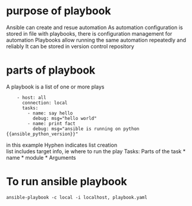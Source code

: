 # purpose of playbook 
Ansible can create and resue automation
As automation configuration is stored in file with playbooks, there is configuration management for automation
Playbooks allow running the same automation repeatedly and reliably
It can be stored in version control repository

# parts of playbook
A playbook is a list of one or more plays

        - host: all
          connection: local
          tasks:
            - name: say hello
              debug: msg="hello world"
            - name: print fact
              debug: msg="ansible is running on python {{ansible_python_version}}"
 in this example 
 Hyphen indicates list creation   
 list includes target info, ie where to run the play
 Tasks: 
    Parts of the task
    * name
    * module
    * Arguments

# To run ansible playbook
    ansible-playbook -c local -i localhost, playbook.yaml
